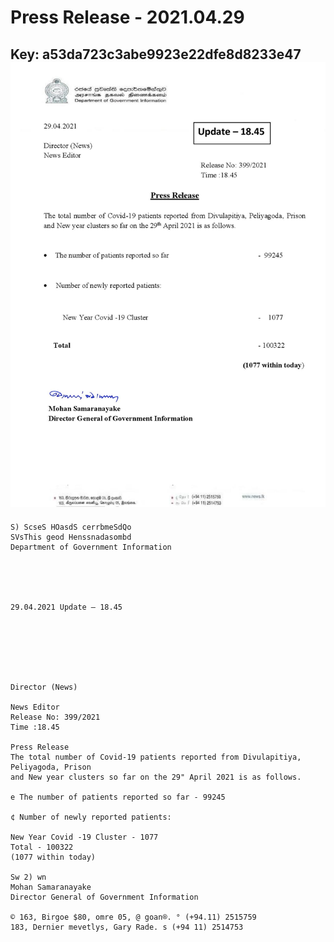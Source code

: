# Press Release - 2021.04.29 
Key: a53da723c3abe9923e22dfe8d8233e47 
![img](img/a53da723c3abe9923e22dfe8d8233e47.jpg)
---
```
S) ScseS HOasdS cerrbmeSdQo
SVsThis geod Henssnadasombd
Department of Government Information

 

 

29.04.2021 Update — 18.45

 

 

 

Director (News)

News Editor
Release No: 399/2021
Time :18.45

Press Release
The total number of Covid-19 patients reported from Divulapitiya, Peliyagoda, Prison
and New year clusters so far on the 29" April 2021 is as follows.

e The number of patients reported so far - 99245

¢ Number of newly reported patients:

New Year Covid -19 Cluster - 1077
Total - 100322
(1077 within today)

Sw 2) wn
Mohan Samaranayake
Director General of Government Information

© 163, Birgoe $80, omre 05, @ goan®. ° (+94.11) 2515759
183, Dernier mevetlys, Gary Rade. s (+94 11) 2514753

 

```

